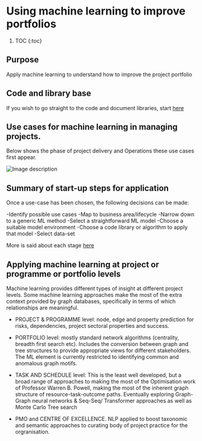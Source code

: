 # Using machine learning to improve portfolios

1. TOC
{:toc}

## Purpose
Apply machine learning to understand how to improve the project portfolio

## Code and library base
If you wish to go straight to the code and document libraries, start [here](https://github.com/lawrencerowland/Machine-learning-for-project-portfolios)

## Use cases for machine learning in managing projects. 

Below shows the phase of project delivery and Operations these use cases first appear.

![Image description](images/2020-05-05-Applying-Machine-Learning-at-different-levels/Usecase-to-Operations-subgraph-ML-models-created.jpg)
  
## Summary of start-up steps for application

Once a use-case has been chosen, the following decisions can be made:

-Identify possible use cases
-Map  to business area/lifecycle
-Narrow down to a generic ML method
-Select a straightforward ML model
-Choose a suitable model environment
-Choose a code library or algorithm to apply that model
-Select data-set

More is said about each stage [here](https://lawrencerowland.github.io/2020/05/08/Applying-appropriate-machine-learning-approach.md.html)

## Applying machine learning at project or programme or portfolio levels

Machine learning provides different types of insight at different project levels. Some machine learning approaches make the most of the extra context provided by graph databases, specifically in terms of which relationships are meaningful. 

- PROJECT & PROGRAMME level: node, edge and property prediction for risks, dependencies, project sectoral properties and success.

- PORTFOLIO level: mostly standard network algorithms (centrality, breadth first search etc). Includes the conversion between graph and tree structures to provide appropriate views for different stakeholders. The ML element is currently restricted to identifying common and anomalous graph motifs.

- TASK AND SCHEDULE level: This is the least well developed, but a broad range of approaches to making the most of the Optimisation work of Professor Warren B. Powell, making the most of the inherent graph structure of resource-task-outcome paths. 
Eventually exploring Graph-Graph neural networks & Seq-Seq/ Transformer approaches as well as Monte Carlo Tree search

- PMO and CENTRE OF EXCELLENCE. NLP applied to boost taxonomic and semantic approaches to curating body of project practice for the orgranisation. 









